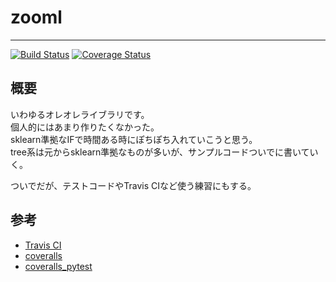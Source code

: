 # zooml
------
[![Build Status](https://travis-ci.com/shota-imazeki-108/zooml.svg?branch=main)](https://travis-ci.com/shota-imazeki-108/zooml)
[![Coverage Status](https://coveralls.io/repos/github/shota-imazeki-108/zooml/badge.svg?branch=main)](https://coveralls.io/github/shota-imazeki-108/zooml?branch=main)
## 概要
いわゆるオレオレライブラリです。  
個人的にはあまり作りたくなかった。  
sklearn準拠なIFで時間ある時にぽちぽち入れていこうと思う。  
tree系は元からsklearn準拠なものが多いが、サンプルコードついでに書いていく。  
  
ついでだが、テストコードやTravis CIなど使う練習にもする。

## 参考
- [Travis CI](https://ossyaritoori.hatenablog.com/entry/2019/02/08/Travis_CI%E3%82%92%E7%94%A8%E3%81%84%E3%81%9FPython%E3%83%91%E3%83%83%E3%82%B1%E3%83%BC%E3%82%B8%E3%81%AE%E3%83%86%E3%82%B9%E3%83%88%E7%AE%A1%E7%90%86%E6%89%8B%E9%A0%86)
- [coveralls](https://rcmdnk.com/blog/2014/09/09/computer-github-travisci/)
- [coveralls_pytest](https://code-maven.com/coverall-with-python-minimal-setup)